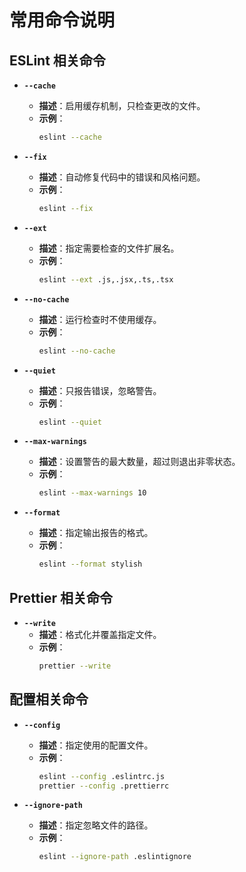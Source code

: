 # 常用命令说明

## ESLint 相关命令

- **`--cache`**

  - **描述**：启用缓存机制，只检查更改的文件。
  - **示例**：
    ```bash
    eslint --cache
    ```

- **`--fix`**

  - **描述**：自动修复代码中的错误和风格问题。
  - **示例**：
    ```bash
    eslint --fix
    ```

- **`--ext`**

  - **描述**：指定需要检查的文件扩展名。
  - **示例**：
    ```bash
    eslint --ext .js,.jsx,.ts,.tsx
    ```

- **`--no-cache`**

  - **描述**：运行检查时不使用缓存。
  - **示例**：
    ```bash
    eslint --no-cache
    ```

- **`--quiet`**

  - **描述**：只报告错误，忽略警告。
  - **示例**：
    ```bash
    eslint --quiet
    ```

- **`--max-warnings`**

  - **描述**：设置警告的最大数量，超过则退出非零状态。
  - **示例**：
    ```bash
    eslint --max-warnings 10
    ```

- **`--format`**
  - **描述**：指定输出报告的格式。
  - **示例**：
    ```bash
    eslint --format stylish
    ```

## Prettier 相关命令

- **`--write`**
  - **描述**：格式化并覆盖指定文件。
  - **示例**：
    ```bash
    prettier --write
    ```

## 配置相关命令

- **`--config`**

  - **描述**：指定使用的配置文件。
  - **示例**：
    ```bash
    eslint --config .eslintrc.js
    prettier --config .prettierrc
    ```

- **`--ignore-path`**
  - **描述**：指定忽略文件的路径。
  - **示例**：
    ```bash
    eslint --ignore-path .eslintignore
    ```
